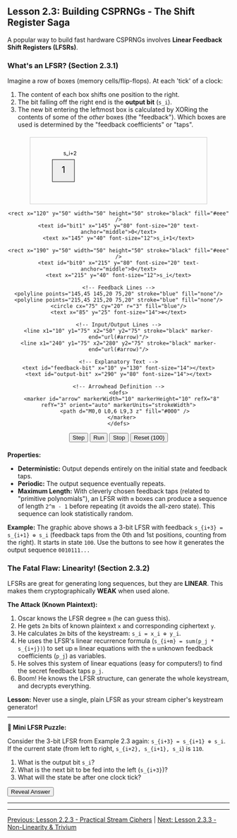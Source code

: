 ## Lesson 2.3: Building CSPRNGs - The Shift Register Saga

A popular way to build fast hardware CSPRNGs involves **Linear Feedback Shift Registers (LFSRs)**.

### What's an LFSR? (Section 2.3.1)

Imagine a row of boxes (memory cells/flip-flops). At each 'tick' of a clock:

1.  The content of each box shifts one position to the right.
2.  The bit falling off the right end is the **output bit** (`s_i`).
3.  The new bit entering the leftmost box is calculated by XORing the contents of some of the *other* boxes (the "feedback"). Which boxes are used is determined by the "feedback coefficients" or "taps".

<div style="text-align: center; margin: 20px 0;">
  <svg id="lfsr-svg" width="400" height="150" style="border: 1px solid #ccc;">
    <!-- Boxes -->
    <rect x="50" y="50" width="50" height="50" stroke="black" fill="#eee" />
    <text id="bit2" x="75" y="80" font-size="20" text-anchor="middle">1</text>
    <text x="75" y="40" font-size="12">s_i+2</text>

    <rect x="120" y="50" width="50" height="50" stroke="black" fill="#eee" />
    <text id="bit1" x="145" y="80" font-size="20" text-anchor="middle">0</text>
    <text x="145" y="40" font-size="12">s_i+1</text>

    <rect x="190" y="50" width="50" height="50" stroke="black" fill="#eee" />
    <text id="bit0" x="215" y="80" font-size="20" text-anchor="middle">0</text>
    <text x="215" y="40" font-size="12">s_i</text>

    <!-- Feedback Lines -->
    <polyline points="145,45 145,20 75,20" stroke="blue" fill="none"/>
    <polyline points="215,45 215,20 75,20" stroke="blue" fill="none"/>
    <circle cx="75" cy="20" r="3" fill="blue"/>
    <text x="85" y="25" font-size="14">⊕</text>

    <!-- Input/Output Lines -->
    <line x1="10" y1="75" x2="50" y2="75" stroke="black" marker-end="url(#arrow)"/>
    <line x1="240" y1="75" x2="280" y2="75" stroke="black" marker-end="url(#arrow)"/>

    <!-- Explanatory Text -->
    <text id="feedback-bit" x="10" y="130" font-size="14"></text>
    <text id="output-bit" x="290" y="80" font-size="14"></text>

    <!-- Arrowhead Definition -->
    <defs>
      <marker id="arrow" markerWidth="10" markerHeight="10" refX="8" refY="3" orient="auto" markerUnits="strokeWidth">
        <path d="M0,0 L0,6 L9,3 z" fill="#000" />
      </marker>
    </defs>
  </svg>
  <div style="margin-top: 10px;">
    <button id="lfsr-step">Step</button>
    <button id="lfsr-run">Run</button>
    <button id="lfsr-stop">Stop</button>
    <button id="lfsr-reset">Reset (100)</button>
  </div>
</div>

**Properties:**

*   **Deterministic:** Output depends entirely on the initial state and feedback taps.
*   **Periodic:** The output sequence eventually repeats.
*   **Maximum Length:** With cleverly chosen feedback taps (related to "primitive polynomials"), an LFSR with `m` boxes can produce a sequence of length `2^m - 1` before repeating (it avoids the all-zero state). This sequence can look statistically random.

**Example:** The graphic above shows a 3-bit LFSR with feedback `s_{i+3} = s_{i+1} ⊕ s_i` (feedback taps from the 0th and 1st positions, counting from the right). It starts in state `100`. Use the buttons to see how it generates the output sequence `0010111...`

### The Fatal Flaw: Linearity! (Section 2.3.2)

LFSRs are great for generating long sequences, but they are **LINEAR**. This makes them cryptographically **WEAK** when used alone.

**The Attack (Known Plaintext):**

1.  Oscar knows the LFSR degree `m` (he can guess this).
2.  He gets `2m` bits of known plaintext `x` and corresponding ciphertext `y`.
3.  He calculates `2m` bits of the keystream: `s_i = x_i ⊕ y_i`.
4.  He uses the LFSR's linear recurrence formula (`s_{i+m} = sum(p_j * s_{i+j})`) to set up `m` linear equations with the `m` unknown feedback coefficients (`p_j`) as variables.
5.  He solves this system of linear equations (easy for computers!) to find the secret feedback taps `p_j`.
6.  Boom! He knows the LFSR structure, can generate the whole keystream, and decrypts everything.

**Lesson:** Never use a single, plain LFSR as your stream cipher's keystream generator!

***

**🧩 Mini LFSR Puzzle:**

Consider the 3-bit LFSR from Example 2.3 again: `s_{i+3} = s_{i+1} ⊕ s_i`.
If the current state (from left to right, `s_{i+2}, s_{i+1}, s_i`) is `110`.

1.  What is the output bit `s_i`?
2.  What is the next bit to be fed into the left (`s_{i+3}`)?
3.  What will the state be after one clock tick?

<button onclick="revealAnswer('lfsrAnswer', this)">Reveal Answer</button>
<span id="lfsrAnswer" style="display: none;">
*(Answer: 1. Output `s_i` = 0. 2. Next bit `s_{i+3} = s_{i+1} ⊕ s_i = 1 ⊕ 0 = 1`. 3. New state = `111`.)*
</span>

***

---

[Previous: Lesson 2.2.3 - Practical Stream Ciphers](ch02_practical.html) | [Next: Lesson 2.3.3 - Non-Linearity & Trivium](ch02_nonlinear.html)

<script src="../scripts/main.js"></script>
<script src="../scripts/lfsr_animation.js"></script> 